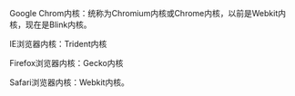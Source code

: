 Google Chrom内核：统称为Chromium内核或Chrome内核，以前是Webkit内核，现在是Blink内核。

IE浏览器内核：Trident内核

Firefox浏览器内核：Gecko内核

Safari浏览器内核：Webkit内核。
